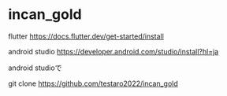 # incan_gold

flutter
https://docs.flutter.dev/get-started/install

android studio
https://developer.android.com/studio/install?hl=ja

android studioで

git clone https://github.com/testaro2022/incan_gold
